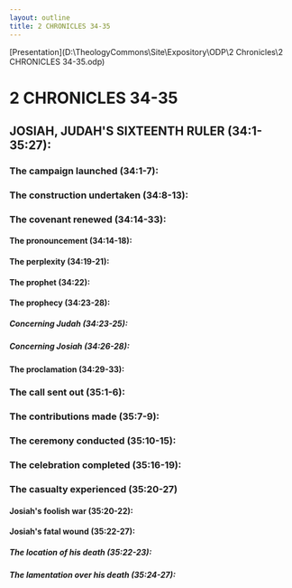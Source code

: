 ```yaml
---
layout: outline
title: 2 CHRONICLES 34-35
---
```

[Presentation](D:\TheologyCommons\Site\Expository\ODP\2 Chronicles\2 CHRONICLES 34-35.odp)
# 2 CHRONICLES 34-35 
## JOSIAH, JUDAH\'S SIXTEENTH RULER (34:1-35:27): 
###  The campaign launched (34:1-7): 
###  The construction undertaken (34:8-13): 
###  The covenant renewed (34:14-33): 
####  The pronouncement (34:14-18): 
####  The perplexity (34:19-21): 
####  The prophet (34:22): 
####  The prophecy (34:23-28): 
#####  Concerning Judah (34:23-25): 
#####  Concerning Josiah (34:26-28): 
####  The proclamation (34:29-33): 
###  The call sent out (35:1-6): 
###  The contributions made (35:7-9): 
###  The ceremony conducted (35:10-15): 
###  The celebration completed (35:16-19): 
###  The casualty experienced (35:20-27) 
####  Josiah\'s foolish war (35:20-22): 
####  Josiah\'s fatal wound (35:22-27): 
#####  The location of his death (35:22-23): 
#####  The lamentation over his death (35:24-27): 
